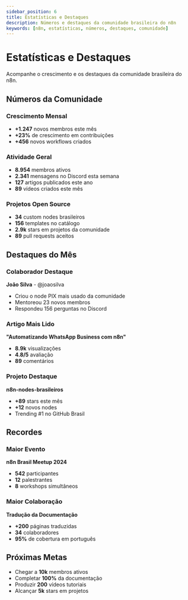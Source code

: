 ```yaml
---
sidebar_position: 6
title: Estatísticas e Destaques
description: Números e destaques da comunidade brasileira do n8n
keywords: [n8n, estatísticas, números, destaques, comunidade]
---
```


# Estatísticas e Destaques

Acompanhe o crescimento e os destaques da comunidade brasileira do n8n.

## Números da Comunidade

### **Crescimento Mensal**
- **+1.247** novos membros este mês
- **+23%** de crescimento em contribuições
- **+456** novos workflows criados

### **Atividade Geral**
- **8.954** membros ativos
- **2.341** mensagens no Discord esta semana
- **127** artigos publicados este ano
- **89** vídeos criados este mês

### **Projetos Open Source**
- **34** custom nodes brasileiros
- **156** templates no catálogo
- **2.9k** stars em projetos da comunidade
- **89** pull requests aceitos

## Destaques do Mês

### **Colaborador Destaque**
**João Silva** - @joaosilva
- Criou o node PIX mais usado da comunidade
- Mentoreou 23 novos membros
- Respondeu 156 perguntas no Discord

### **Artigo Mais Lido**
**"Automatizando WhatsApp Business com n8n"**
- **8.9k** visualizações
- **4.8/5** avaliação
- **89** comentários

### **Projeto Destaque**
**n8n-nodes-brasileiros**
- **+89** stars este mês
- **+12** novos nodes
- Trending #1 no GitHub Brasil

## Recordes

### **Maior Evento**
**n8n Brasil Meetup 2024**
- **542** participantes
- **12** palestrantes
- **8** workshops simultâneos

### **Maior Colaboração**
**Tradução da Documentação**
- **+200** páginas traduzidas
- **34** colaboradores
- **95%** de cobertura em português

## Próximas Metas

- Chegar a **10k** membros ativos
- Completar **100%** da documentação
- Produzir **200** vídeos tutoriais
- Alcançar **5k** stars em projetos 